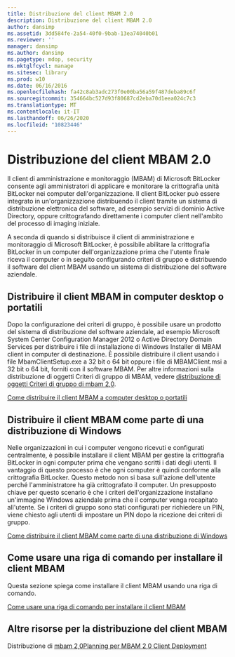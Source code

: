 ```yaml
---
title: Distribuzione del client MBAM 2.0
description: Distribuzione del client MBAM 2.0
author: dansimp
ms.assetid: 3dd584fe-2a54-40f0-9bab-13ea74040b01
ms.reviewer: ''
manager: dansimp
ms.author: dansimp
ms.pagetype: mdop, security
ms.mktglfcycl: manage
ms.sitesec: library
ms.prod: w10
ms.date: 06/16/2016
ms.openlocfilehash: fa42c8ab3adc273f0e00ba56a59f487deba89c6f
ms.sourcegitcommit: 354664bc527d93f80687cd2eba70d1eea024c7c3
ms.translationtype: MT
ms.contentlocale: it-IT
ms.lasthandoff: 06/26/2020
ms.locfileid: "10823446"
---
```

# Distribuzione del client MBAM 2.0


Il client di amministrazione e monitoraggio (MBAM) di Microsoft BitLocker consente agli amministratori di applicare e monitorare la crittografia unità BitLocker nei computer dell'organizzazione. Il client BitLocker può essere integrato in un'organizzazione distribuendo il client tramite un sistema di distribuzione elettronica del software, ad esempio servizi di dominio Active Directory, oppure crittografando direttamente i computer client nell'ambito del processo di imaging iniziale.

A seconda di quando si distribuisce il client di amministrazione e monitoraggio di Microsoft BitLocker, è possibile abilitare la crittografia BitLocker in un computer dell'organizzazione prima che l'utente finale riceva il computer o in seguito configurando criteri di gruppo e distribuendo il software del client MBAM usando un sistema di distribuzione del software aziendale.

## Distribuire il client MBAM in computer desktop o portatili


Dopo la configurazione dei criteri di gruppo, è possibile usare un prodotto del sistema di distribuzione del software aziendale, ad esempio Microsoft System Center Configuration Manager 2012 o Active Directory Domain Services per distribuire i file di installazione di Windows Installer di MBAM client in computer di destinazione. È possibile distribuire il client usando i file MbamClientSetup.exe a 32 bit o 64 bit oppure i file di MBAMClient.msi a 32 bit o 64 bit, forniti con il software MBAM. Per altre informazioni sulla distribuzione di oggetti Criteri di gruppo di MBAM, vedere [distribuzione di oggetti Criteri di gruppo di mbam 2,0](deploying-mbam-20-group-policy-objects-mbam-2.md).

[Come distribuire il client MBAM a computer desktop o portatili](how-to-deploy-the-mbam-client-to-desktop-or-laptop-computers-mbam-2.md)

## Distribuire il client MBAM come parte di una distribuzione di Windows


Nelle organizzazioni in cui i computer vengono ricevuti e configurati centralmente, è possibile installare il client MBAM per gestire la crittografia BitLocker in ogni computer prima che vengano scritti i dati degli utenti. Il vantaggio di questo processo è che ogni computer è quindi conforme alla crittografia BitLocker. Questo metodo non si basa sull'azione dell'utente perché l'amministratore ha già crittografato il computer. Un presupposto chiave per questo scenario è che i criteri dell'organizzazione installano un'immagine Windows aziendale prima che il computer venga recapitato all'utente. Se i criteri di gruppo sono stati configurati per richiedere un PIN, viene chiesto agli utenti di impostare un PIN dopo la ricezione dei criteri di gruppo.

[Come distribuire il client MBAM come parte di una distribuzione di Windows](how-to-deploy-the-mbam-client-as-part-of-a-windows-deployment-mbam-2.md)

## Come usare una riga di comando per installare il client MBAM


Questa sezione spiega come installare il client MBAM usando una riga di comando.

[Come usare una riga di comando per installare il client MBAM](how-to-use-a-command-line-to-install-the-mbam-client.md)

## Altre risorse per la distribuzione del client MBAM


Distribuzione di [mbam 2,0](deploying-mbam-20-mbam-2.md)[Planning per MBAM 2,0 Client Deployment](planning-for-mbam-20-client-deployment-mbam-2.md)

 

 





